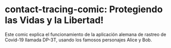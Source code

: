 # contact-tracing-comic: Protegiendo las Vidas y la Libertad!

Este comic explica el funcionamiento de la aplicación alemana de rastreo de Covid-19 llamada DP-3T, usando los famosos personajes Alice y Bob. 
